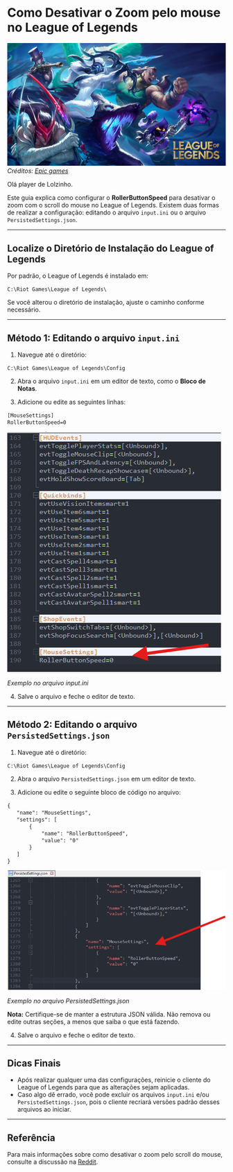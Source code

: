 ﻿# Como Desativar o Zoom pelo mouse no League of Legends

![League](/assets/img/lol.png)
*Créditos: [Epic games](https://store.epicgames.com/en-US/p/league-of-legends)*

Olá player de Lolzinho.

Este guia explica como configurar o **RollerButtonSpeed** para desativar o zoom com o scroll do mouse no League of
Legends. Existem duas formas de realizar a configuração: editando o arquivo `input.ini` ou o arquivo `PersistedSettings.json`.

---

## Localize o Diretório de Instalação do League of Legends

Por padrão, o League of Legends é instalado em:
```script
C:\Riot Games\League of Legends\
```

Se você alterou o diretório de instalação, ajuste o caminho conforme necessário.

---

## Método 1: Editando o arquivo `input.ini`

1. Navegue até o diretório:

```script
C:\Riot Games\League of Legends\Config
```

2. Abra o arquivo `input.ini` em um editor de texto, como o **Bloco de Notas**.

3. Adicione ou edite as seguintes linhas:
```script
[MouseSettings]
RollerButtonSpeed=0
```

![Input.ini](/assets/img/01-exemplo-input-ini.png)  

*Exemplo no arquivo input.ini*

4. Salve o arquivo e feche o editor de texto.

---

## Método 2: Editando o arquivo `PersistedSettings.json`

1. Navegue até o diretório:
```script
C:\Riot Games\League of Legends\Config
```

2. Abra o arquivo `PersistedSettings.json` em um editor de texto.

3. Adicione ou edite o seguinte bloco de código no arquivo:
```script
{
   "name": "MouseSettings",
   "settings": [
       {
           "name": "RollerButtonSpeed",
           "value": "0"
       }
   ]
} 
```

![Input.ini](/assets/img/02-exemplo-persisted-settings.png)
 
*Exemplo no arquivo PersistedSettings.json*

**Nota:** Certifique-se de manter a estrutura JSON válida. Não remova ou edite outras seções, a menos que saiba o que
está fazendo.

4. Salve o arquivo e feche o editor de texto.

---

## Dicas Finais

- Após realizar qualquer uma das configurações, reinicie o cliente do League of Legends para que as alterações sejam
  aplicadas.
- Caso algo dê errado, você pode excluir os arquivos `input.ini` e/ou `PersistedSettings.json`, pois o cliente recriará
  versões padrão desses arquivos ao iniciar.

---

## Referência

Para mais informações sobre como desativar o zoom pelo scroll do mouse, consulte a discussão
na [Reddit](https://www.reddit.com/r/leagueoflegends/comments/tvib4a/disable_zooming_inout_with_mouse_scroll_wheel/?rdt=56391).